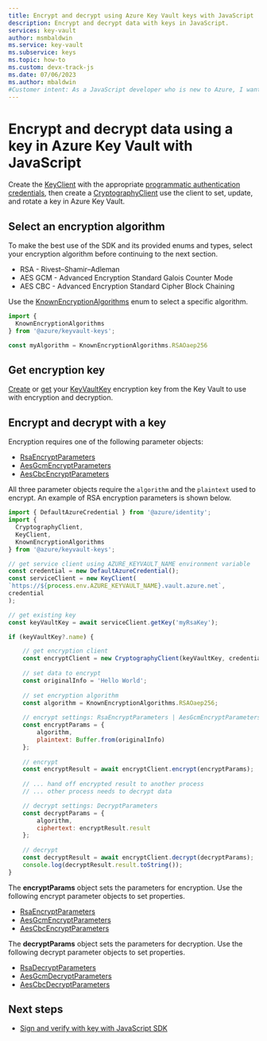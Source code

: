 ```yaml
---
title: Encrypt and decrypt using Azure Key Vault keys with JavaScript
description: Encrypt and decrypt data with keys in JavaScript. 
services: key-vault
author: msmbaldwin
ms.service: key-vault
ms.subservice: keys
ms.topic: how-to
ms.custom: devx-track-js
ms.date: 07/06/2023
ms.author: mbaldwin
#Customer intent: As a JavaScript developer who is new to Azure, I want to encrypt and decrypt data using a key to the Key Vault with the SDK.
---
```


# Encrypt and decrypt data using a key in Azure Key Vault with JavaScript

Create the [KeyClient](/javascript/api/@azure/keyvault-keys/keyclient) with the appropriate [programmatic authentication credentials](javascript-developer-guide-get-started.md#authorize-access-and-connect-to-key-vault), then create a [CryptographyClient](/javascript/api/@azure/keyvault-keys/cryptographyclient) use the client to set, update, and rotate a key in Azure Key Vault.

## Select an encryption algorithm

To make the best use of the SDK and its provided enums and types, select your encryption algorithm before continuing to the next section. 

* RSA - Rivest–Shamir–Adleman
* AES GCM - Advanced Encryption Standard Galois Counter Mode
* AES CBC - Advanced Encryption Standard Cipher Block Chaining

Use the [KnownEncryptionAlgorithms](/javascript/api/@azure/keyvault-keys/knownencryptionalgorithms) enum to select a specific algorithm. 

```javascript
import {
  KnownEncryptionAlgorithms
} from '@azure/keyvault-keys';

const myAlgorithm = KnownEncryptionAlgorithms.RSAOaep256
```

## Get encryption key

[Create](/javascript/api/@azure/keyvault-keys/keyclient#@azure-keyvault-keys-keyclient-createkey) or [get](/javascript/api/@azure/keyvault-keys/keyclient#@azure-keyvault-keys-keyclient-getkey) your [KeyVaultKey](/javascript/api/@azure/keyvault-keys/keyvaultkey) encryption key from the Key Vault to use with encryption and decryption.

## Encrypt and decrypt with a key

Encryption requires one of the following parameter objects:

* [RsaEncryptParameters](/javascript/api/@azure/keyvault-keys/rsaencryptparameters)
* [AesGcmEncryptParameters](/javascript/api/@azure/keyvault-keys/aesgcmdecryptparameters)
* [AesCbcEncryptParameters](/javascript/api/@azure/keyvault-keys/aescbcencryptparameters)

All three parameter objects require the `algorithm` and the `plaintext` used to encrypt. An example of RSA encryption parameters is shown below.

```javascript
import { DefaultAzureCredential } from '@azure/identity';
import {
  CryptographyClient,
  KeyClient,
  KnownEncryptionAlgorithms
} from '@azure/keyvault-keys';

// get service client using AZURE_KEYVAULT_NAME environment variable
const credential = new DefaultAzureCredential();
const serviceClient = new KeyClient(
`https://${process.env.AZURE_KEYVAULT_NAME}.vault.azure.net`,
credential
);

// get existing key
const keyVaultKey = await serviceClient.getKey('myRsaKey');

if (keyVaultKey?.name) {

    // get encryption client
    const encryptClient = new CryptographyClient(keyVaultKey, credential);
    
    // set data to encrypt
    const originalInfo = 'Hello World';
    
    // set encryption algorithm
    const algorithm = KnownEncryptionAlgorithms.RSAOaep256;
    
    // encrypt settings: RsaEncryptParameters | AesGcmEncryptParameters | AesCbcEncryptParameters
    const encryptParams = {
        algorithm,
        plaintext: Buffer.from(originalInfo)
    };
    
    // encrypt
    const encryptResult = await encryptClient.encrypt(encryptParams);
    
    // ... hand off encrypted result to another process
    // ... other process needs to decrypt data

    // decrypt settings: DecryptParameters
    const decryptParams = {
        algorithm,
        ciphertext: encryptResult.result
    };
    
    // decrypt
    const decryptResult = await encryptClient.decrypt(decryptParams);
    console.log(decryptResult.result.toString());
}
```

The **encryptParams** object sets the parameters for encryption. Use the following encrypt parameter objects to set properties.

* [RsaEncryptParameters](/javascript/api/@azure/keyvault-keys/rsaencryptparameters)
* [AesGcmEncryptParameters](/javascript/api/@azure/keyvault-keys/aesgcmencryptparameters)
* [AesCbcEncryptParameters](/javascript/api/@azure/keyvault-keys/aescbcencryptparameters)

The **decryptParams** object sets the parameters for decryption. Use the following decrypt parameter objects to set properties.

* [RsaDecryptParameters](/javascript/api/@azure/keyvault-keys/rsadecryptparameters)
* [AesGcmDecryptParameters](/javascript/api/@azure/keyvault-keys/aesgcmdecryptparameters)
* [AesCbcDecryptParameters](/javascript/api/@azure/keyvault-keys/aescbcdecryptparameters)

## Next steps

* [Sign and verify with key with JavaScript SDK](javascript-developer-guide-sign-verify-key.md)